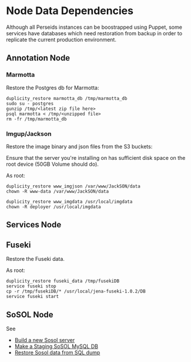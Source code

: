 # Node Data Dependencies

Although all Perseids instances can be boostrapped using Puppet, some services
have databases which need restoration from backup in order to replicate the 
current production environment.

## Annotation Node

### Marmotta

Restore the Postgres db for Marmotta:

```
duplicity_restore marmotta_db /tmp/marmotta_db
sudo su - postgres
gunzip /tmp/<latest zip file here>
psql marmotta < /tmp/<unzipped file>
rm -fr /tmp/marmotta_db
```

### Imgup/Jackson

Restore the image binary and json files from the S3 buckets:

Ensure that the server you're installing on has sufficient disk space on the root device (50GB Volume should do).

As root:

```
duplicity_restore www_imgjson /var/www/JackSON/data
chown -R www-data /var/www/JackSON/data

duplicity_restore www_imgdata /usr/local/imgdata
chown -R deployer /usr/local/imgdata
```

## Services Node

## Fuseki

Restore the Fuseki data.

As root:

```
duplicity_restore fuseki_data /tmp/fusekiDB
service fuseki stop
cp -r /tmp/fusekiDB/* /usr/local/jena-fuseki-1.0.2/DB
service fuseki start
```

## SoSOL Node

See 
  * [Build a new Sosol server](Build%20a%20new%20Sosol%20server.md) 
  * [Make a Staging SoSOL MySQL DB](Make%20a%20Staging%20SoSOL%20MySQL%20DB.md)
  * [Restore Sosol data from SQL dump](Restore%20Sosol%20data%20from%20SQL%20dump.md)


